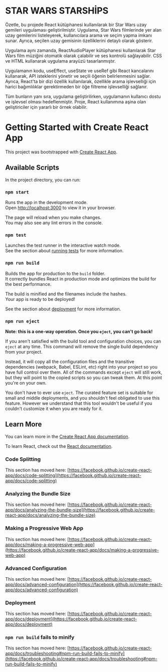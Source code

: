 
#   STAR WARS STARSHİPS 

Özetle, bu projede React kütüphanesi kullanılarak bir Star Wars uzay gemileri uygulaması geliştirilmiştir. Uygulama, Star Wars filmlerinde yer alan uzay gemilerini listeleyerek, kullanıcılara arama ve seçim yapma imkanı sunar. Ayrıca, seçilen uzay gemisinin özelliklerini detaylı olarak gösterir.

Uygulama aynı zamanda, ReactAudioPlayer kütüphanesi kullanılarak Star Wars film müziğini otomatik olarak çalabilir ve ses kontrolü sağlayabilir. CSS ve HTML kullanarak uygulama arayüzü tasarlanmıştır.

Uygulamanın kodu, useEffect, useState ve useRef gibi React kancalarını kullanarak, API isteklerini yönetir ve seçili öğenin belirlenmesini sağlar. Ayrıca, React'ta bir dizi özellik kullanılarak, özellikle arama işlevselliği için harici bağımlılıklar gerektirmeden bir öğe filtreme işlevselliği sağlanır.

Tüm bunların yanı sıra, uygulama geliştirilirken, uygulamanın kullanıcı dostu ve işlevsel olması hedeflenmiştir. Proje, React kullanımına aşina olan geliştiriciler için yararlı bir örnek olabilir.



# Getting Started with Create React App

This project was bootstrapped with [Create React App](https://github.com/facebook/create-react-app).

## Available Scripts

In the project directory, you can run:

### `npm start`

Runs the app in the development mode.\
Open [http://localhost:3000](http://localhost:3000) to view it in your browser.

The page will reload when you make changes.\
You may also see any lint errors in the console.

### `npm test`

Launches the test runner in the interactive watch mode.\
See the section about [running tests](https://facebook.github.io/create-react-app/docs/running-tests) for more information.

### `npm run build`

Builds the app for production to the `build` folder.\
It correctly bundles React in production mode and optimizes the build for the best performance.

The build is minified and the filenames include the hashes.\
Your app is ready to be deployed!

See the section about [deployment](https://facebook.github.io/create-react-app/docs/deployment) for more information.

### `npm run eject`

**Note: this is a one-way operation. Once you `eject`, you can't go back!**

If you aren't satisfied with the build tool and configuration choices, you can `eject` at any time. This command will remove the single build dependency from your project.

Instead, it will copy all the configuration files and the transitive dependencies (webpack, Babel, ESLint, etc) right into your project so you have full control over them. All of the commands except `eject` will still work, but they will point to the copied scripts so you can tweak them. At this point you're on your own.

You don't have to ever use `eject`. The curated feature set is suitable for small and middle deployments, and you shouldn't feel obligated to use this feature. However we understand that this tool wouldn't be useful if you couldn't customize it when you are ready for it.

## Learn More

You can learn more in the [Create React App documentation](https://facebook.github.io/create-react-app/docs/getting-started).

To learn React, check out the [React documentation](https://reactjs.org/).

### Code Splitting

This section has moved here: [https://facebook.github.io/create-react-app/docs/code-splitting](https://facebook.github.io/create-react-app/docs/code-splitting)

### Analyzing the Bundle Size

This section has moved here: [https://facebook.github.io/create-react-app/docs/analyzing-the-bundle-size](https://facebook.github.io/create-react-app/docs/analyzing-the-bundle-size)

### Making a Progressive Web App

This section has moved here: [https://facebook.github.io/create-react-app/docs/making-a-progressive-web-app](https://facebook.github.io/create-react-app/docs/making-a-progressive-web-app)

### Advanced Configuration

This section has moved here: [https://facebook.github.io/create-react-app/docs/advanced-configuration](https://facebook.github.io/create-react-app/docs/advanced-configuration)

### Deployment

This section has moved here: [https://facebook.github.io/create-react-app/docs/deployment](https://facebook.github.io/create-react-app/docs/deployment)

### `npm run build` fails to minify

This section has moved here: [https://facebook.github.io/create-react-app/docs/troubleshooting#npm-run-build-fails-to-minify](https://facebook.github.io/create-react-app/docs/troubleshooting#npm-run-build-fails-to-minify)
